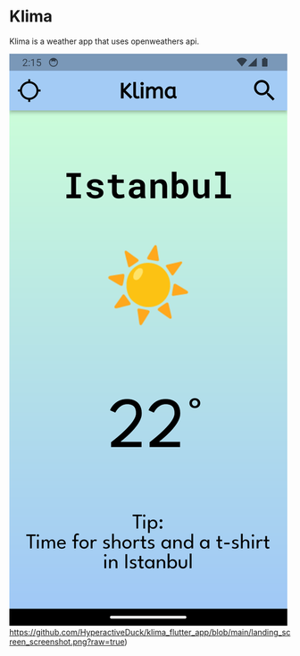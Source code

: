 # Klima  

Klima is a weather app that uses openweathers api.


![Alt text](https://github.com/HyperactiveDuck/klima_flutter_app/blob/main/landing_screen_screenshot.png?raw=true)https://github.com/HyperactiveDuck/klima_flutter_app/blob/main/landing_screen_screenshot.png?raw=true)

